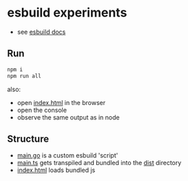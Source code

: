 # esbuild experiments

- see [esbuild docs](https://esbuild.github.io/)

## Run

```bash
npm i
npm run all
```

also:

- open [index.html](index.html) in the browser
- open the console
- observe the same output as in node

## Structure

- [main.go](main.go) is a custom esbuild 'script'
- [main.ts](main.ts) gets transpiled and bundled into the [dist](dist) directory
- [index.html](index.html) loads bundled js
